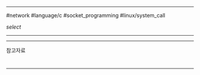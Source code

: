 
---

#network #language/c #socket_programming #linux/system_call

*select*

---



---

참고자료

#

---